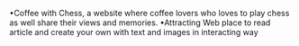 •Coffee with Chess, a website where coffee lovers who loves to play chess as well share their views and memories.
•Attracting Web place to read article and create your own with text and images in interacting way
